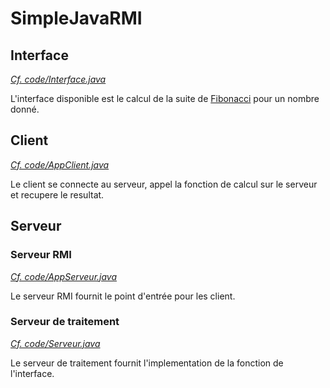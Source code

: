 # SimpleJavaRMI


## Interface
[*Cf. code/Interface.java*](https://github.com/toast254/SimpleJavaRMI/blob/master/code/Interface.java)

L'interface disponible est le calcul de la suite de [Fibonacci](https://fr.wikipedia.org/wiki/Suite_de_Fibonacci) pour un nombre donné.


## Client
[*Cf. code/AppClient.java*](https://github.com/toast254/SimpleJavaRMI/blob/master/code/AppClient.java)

Le client se connecte au serveur, appel la fonction de calcul sur le serveur et recupere le resultat.


## Serveur

### Serveur RMI
[*Cf. code/AppServeur.java*](https://github.com/toast254/SimpleJavaRMI/blob/master/code/AppServeur.java)

Le serveur RMI fournit le point d'entrée pour les client.

### Serveur de traitement
[*Cf. code/Serveur.java*](https://github.com/toast254/SimpleJavaRMI/blob/master/code/Serveur.java)

Le serveur de traitement fournit l'implementation de la fonction de l'interface.
